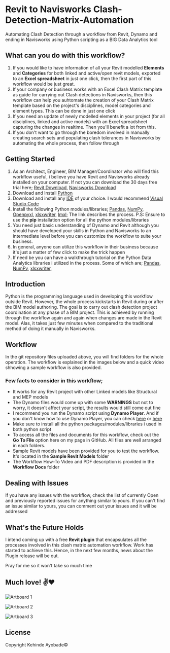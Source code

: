# Revit to Navisworks Clash-Detection-Matrix-Automation
Automating Clash Detection through a workflow from Revit, Dynamo and ending in Navisworks using Python scripting as a BIG Data Analytics tool

## What can you do with this workflow?
1. If you would like to have information of all your Revit modelled **Elements** and **Categories** for both linked and active/open revit models, exported to an **Excel spreadsheet** in just one click, then the first part of this workflow would be just great.
2. If your company or business works with an Excel Clash Matrix template as guide for carrying out Clash detections in Navisworks, then this workflow can help you auhtomate the creation of your Clash Matrix template based on the project's disciplines, model categories and element types. This can be done in just one click
3. If you need an update of newly modelled elements in your project (for all disciplines, linked and active models) with an Excel spreadsheet capturing the changes in realtime. Then you'll benefit a lot from this.
4. If you don't want to go through the boredom involved in manually creating search sets and populating clash tolerances in Navisworks by automating the whole process, then follow through


## Getting Started
1. As an Architect, Engineer, BIM Manager/Coordinator who will find this workflow useful, i believe you have Revit and Navisworks already installed on your computer. If not you can download the 30 days free trial here; [Revit Download](https://www.autodesk.com/products/revit/free-trial), [Navisworks Download](https://www.autodesk.com/products/navisworks/free-trial)
2. Download and Install [Python](https://www.python.org/downloads/)
3. Download and install any [IDE](https://www.google.com/search?q=IDE&rlz=1C1JJTC_enNG967NG967&oq=IDE&aqs=chrome..69i57j0i271l3.2128j0j4&sourceid=chrome&ie=UTF-8) of your choice. I would recommend [Visual Studio Code](https://code.visualstudio.com/download)
4. Install the following Python modules/libraries; [Pandas](https://pandas.pydata.org/docs/getting_started/install.html), [NumPy](https://numpy.org/install/), [Openpyxl](https://openpyxl.readthedocs.io/en/stable/), [xlsxwriter](https://xlsxwriter.readthedocs.io/getting_started.html), [lmxl](https://lxml.de/installation.html);  The link describes the process. P.S: Ensure to use the **pip** installation option for all the python modules/libraries
5. You need just basic understanding of Dynamo and Revit although you should have developed your skills in Python and Navisworks to an intermediate level before you can customize the workflow to suite your business.
6. In general, anyone can utilize this workflow in their business because it's just a matter of few click to make the trick happen
7. If need be you can have a walkthrough tutorial on the Python Data Analytics libraries i utilized in the process. Some of which are; [Pandas](https://www.w3schools.com/python/pandas/default.asp), [NumPy](https://www.w3schools.com/python/numpy/default.asp), [xlsxwriter](https://xlsxwriter.readthedocs.io/index.html), 


## Introduction
Python is the programming language used in developing this workflow outside Revit. However, the whole process kickstarts in Revit during or after the BIM model authoring. 
The goal is to carry out clash detection project coordination at any phase of a BIM project. This is achieved by running through the workflow again and again when changes are made in the Revit model. Alas, it takes just few minutes when compared to the traditional method of doing it manually in Navisworks.


## Workflow
In the git repository files uploaded above, you will find folders for the whole operation. The workflow is explained in the images below and a quick video shhowing a sample workflow is also provided.
  ### Few facts to consider in this workflow;
- It works for any Revit project with other Linked models like Structural and MEP models
- The Dynamo files would come up with some **WARNINGS** but not to worry, it doesn't affect your script, the results would still come out fine
- I recommend you run the Dynamo script using **Dynamo Player**. And if you don't know how to use Dynamo Player, you can check [here](https://www.youtube.com/watch?v=R8usi9c2BVg) or [here](https://www.youtube.com/watch?v=oCDE_t6XoLI)
- Make sure to install all the python packages/modules/libraries i used in both python script
- To access all the files and documents for this workflow, check out the **Go To FIle** option here on my page in GitHub. All files are well arranged in each folders.
- Sample Revit models have been provided for you to test the workflow. It's located in the **Sample Revit Models** folder
- The Workflow How-To Video and PDF description is provided in the **Workflow Docs** folder


## Dealing with Issues
If you have any issues with the workflow, check the list of currently Open and previously reported issues for anything similar to yours. If you can't find an issue similar to yours, you can comment out your issues and it will be addressed


## What's the Future Holds
I intend coming up with a free **Revit plugin** that encapsulates all the processes involved in this clash matrix automation workflow. Work has started to achieve this. Hence, in the next few months, news about the Plugin release will be out. 

Pray for me so it won't take so much time

## Much love! :v::heart:


![Artboard 1](https://user-images.githubusercontent.com/68663705/132239256-af8d4e6d-e407-4857-b83a-0c3bb9736ccd.png)

![Artboard 2](https://user-images.githubusercontent.com/68663705/132246751-35a5fed3-41b2-46ad-97c1-867bb19ad519.png)

![Artboard 3](https://user-images.githubusercontent.com/68663705/132246778-6eee8c32-4e6f-4fb6-b23e-103adb57fed4.png)

## License
Copyright Kehinde Ayobade©
